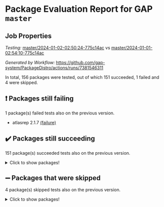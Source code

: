 # Package Evaluation Report for GAP `master`

## Job Properties

*Testing:* [master/2024-01-02-02:50:24-775c14ac](https://github.com/gap-system/PackageDistro/blob/data/reports/master/2024-01-02-02:50:24-775c14ac) vs [master/2024-01-01-02:54:10-775c14ac](https://github.com/gap-system/PackageDistro/blob/data/reports/master/2024-01-01-02:54:10-775c14ac)

*Generated by Workflow:* https://github.com/gap-system/PackageDistro/actions/runs/7381546311

In total, 156 packages were tested, out of which 151 succeeded, 1 failed and 4 were skipped.

## :exclamation: Packages still failing

1 package(s) failed tests also on the previous version.
- atlasrep 2.1.7 [(failure)](https://github.com/gap-system/PackageDistro/actions/runs/7381546311/job/20080415386)

## :heavy_check_mark: Packages still succeeding

151 package(s) succeeded tests also on the previous version.
<details><summary>Click to show packages!</summary>

- 4ti2interface 2023.02-04 [(success)](https://github.com/gap-system/PackageDistro/actions/runs/7381546311/job/20080414950)
- ace 5.6.2 [(success)](https://github.com/gap-system/PackageDistro/actions/runs/7381546311/job/20080415014)
- aclib 1.3.2 [(success)](https://github.com/gap-system/PackageDistro/actions/runs/7381546311/job/20080415099)
- agt 0.3.1 [(success)](https://github.com/gap-system/PackageDistro/actions/runs/7381546311/job/20080415160)
- alnuth 3.2.1 [(success)](https://github.com/gap-system/PackageDistro/actions/runs/7381546311/job/20080415230)
- anupq 3.3.0 [(success)](https://github.com/gap-system/PackageDistro/actions/runs/7381546311/job/20080415295)
- autodoc 2023.06.19 [(success)](https://github.com/gap-system/PackageDistro/actions/runs/7381546311/job/20080415452)
- automata 1.15 [(success)](https://github.com/gap-system/PackageDistro/actions/runs/7381546311/job/20080415525)
- automgrp 1.3.2 [(success)](https://github.com/gap-system/PackageDistro/actions/runs/7381546311/job/20080415600)
- autpgrp 1.11 [(success)](https://github.com/gap-system/PackageDistro/actions/runs/7381546311/job/20080415760)
- cap 2023.12-11 [(success)](https://github.com/gap-system/PackageDistro/actions/runs/7381546311/job/20080416051)
- caratinterface 2.3.6 [(success)](https://github.com/gap-system/PackageDistro/actions/runs/7381546311/job/20080416145)
- cddinterface 2022.11.01 [(success)](https://github.com/gap-system/PackageDistro/actions/runs/7381546311/job/20080416228)
- circle 1.6.6 [(success)](https://github.com/gap-system/PackageDistro/actions/runs/7381546311/job/20080416325)
- classicpres 1.22 [(success)](https://github.com/gap-system/PackageDistro/actions/runs/7381546311/job/20080416424)
- cohomolo 1.6.11 [(success)](https://github.com/gap-system/PackageDistro/actions/runs/7381546311/job/20080416522)
- congruence 1.2.5 [(success)](https://github.com/gap-system/PackageDistro/actions/runs/7381546311/job/20080416613)
- corelg 1.56 [(success)](https://github.com/gap-system/PackageDistro/actions/runs/7381546311/job/20080416701)
- crime 1.6 [(success)](https://github.com/gap-system/PackageDistro/actions/runs/7381546311/job/20080416805)
- crisp 1.4.6 [(success)](https://github.com/gap-system/PackageDistro/actions/runs/7381546311/job/20080416932)
- crypting 0.10.4 [(success)](https://github.com/gap-system/PackageDistro/actions/runs/7381546311/job/20080417045)
- cryst 4.1.27 [(success)](https://github.com/gap-system/PackageDistro/actions/runs/7381546311/job/20080417152)
- crystcat 1.1.10 [(success)](https://github.com/gap-system/PackageDistro/actions/runs/7381546311/job/20080417258)
- ctbllib 1.3.6 [(success)](https://github.com/gap-system/PackageDistro/actions/runs/7381546311/job/20080417375)
- cubefree 1.19 [(success)](https://github.com/gap-system/PackageDistro/actions/runs/7381546311/job/20080417485)
- curlinterface 2.3.2 [(success)](https://github.com/gap-system/PackageDistro/actions/runs/7381546311/job/20080417576)
- cvec 2.8.1 [(success)](https://github.com/gap-system/PackageDistro/actions/runs/7381546311/job/20080417670)
- datastructures 0.3.0 [(success)](https://github.com/gap-system/PackageDistro/actions/runs/7381546311/job/20080417783)
- deepthought 1.0.6 [(success)](https://github.com/gap-system/PackageDistro/actions/runs/7381546311/job/20080417877)
- design 1.8 [(success)](https://github.com/gap-system/PackageDistro/actions/runs/7381546311/job/20080417981)
- difsets 2.3.1 [(success)](https://github.com/gap-system/PackageDistro/actions/runs/7381546311/job/20080418389)
- digraphs 1.6.3 [(success)](https://github.com/gap-system/PackageDistro/actions/runs/7381546311/job/20080418515)
- edim 1.3.7 [(success)](https://github.com/gap-system/PackageDistro/actions/runs/7381546311/job/20080418648)
- example 4.3.4 [(success)](https://github.com/gap-system/PackageDistro/actions/runs/7381546311/job/20080418779)
- examplesforhomalg 2023.10-01 [(success)](https://github.com/gap-system/PackageDistro/actions/runs/7381546311/job/20080418928)
- factint 1.6.3 [(success)](https://github.com/gap-system/PackageDistro/actions/runs/7381546311/job/20080419077)
- ferret 1.0.9 [(success)](https://github.com/gap-system/PackageDistro/actions/runs/7381546311/job/20080419225)
- fga 1.5.0 [(success)](https://github.com/gap-system/PackageDistro/actions/runs/7381546311/job/20080419441)
- fining 1.5.6 [(success)](https://github.com/gap-system/PackageDistro/actions/runs/7381546311/job/20080419574)
- float 1.0.3 [(success)](https://github.com/gap-system/PackageDistro/actions/runs/7381546311/job/20080419698)
- format 1.4.3 [(success)](https://github.com/gap-system/PackageDistro/actions/runs/7381546311/job/20080419815)
- forms 1.2.9 [(success)](https://github.com/gap-system/PackageDistro/actions/runs/7381546311/job/20080419935)
- fplsa 1.2.6 [(success)](https://github.com/gap-system/PackageDistro/actions/runs/7381546311/job/20080420049)
- fr 2.4.12 [(success)](https://github.com/gap-system/PackageDistro/actions/runs/7381546311/job/20080420153)
- francy 2.0.3 [(success)](https://github.com/gap-system/PackageDistro/actions/runs/7381546311/job/20080420267)
- fwtree 1.3 [(success)](https://github.com/gap-system/PackageDistro/actions/runs/7381546311/job/20080420368)
- gapdoc 1.6.6 [(success)](https://github.com/gap-system/PackageDistro/actions/runs/7381546311/job/20080420499)
- gauss 2023.02-04 [(success)](https://github.com/gap-system/PackageDistro/actions/runs/7381546311/job/20080420634)
- gaussforhomalg 2023.11-01 [(success)](https://github.com/gap-system/PackageDistro/actions/runs/7381546311/job/20080420769)
- gbnp 1.0.5 [(success)](https://github.com/gap-system/PackageDistro/actions/runs/7381546311/job/20080420876)
- generalizedmorphismsforcap 2023.08-02 [(success)](https://github.com/gap-system/PackageDistro/actions/runs/7381546311/job/20080420996)
- genss 1.6.8 [(success)](https://github.com/gap-system/PackageDistro/actions/runs/7381546311/job/20080421128)
- gradedmodules 2023.09-01 [(success)](https://github.com/gap-system/PackageDistro/actions/runs/7381546311/job/20080421265)
- gradedringforhomalg 2023.08-01 [(success)](https://github.com/gap-system/PackageDistro/actions/runs/7381546311/job/20080421477)
- grape 4.9.0 [(success)](https://github.com/gap-system/PackageDistro/actions/runs/7381546311/job/20080421602)
- groupoids 1.73 [(success)](https://github.com/gap-system/PackageDistro/actions/runs/7381546311/job/20080421713)
- grpconst 2.6.4 [(success)](https://github.com/gap-system/PackageDistro/actions/runs/7381546311/job/20080421835)
- guarana 0.96.3 [(success)](https://github.com/gap-system/PackageDistro/actions/runs/7381546311/job/20080421956)
- guava 3.18 [(success)](https://github.com/gap-system/PackageDistro/actions/runs/7381546311/job/20080422087)
- hap 1.60 [(success)](https://github.com/gap-system/PackageDistro/actions/runs/7381546311/job/20080422187)
- hapcryst 0.1.15 [(success)](https://github.com/gap-system/PackageDistro/actions/runs/7381546311/job/20080422297)
- hecke 1.5.3 [(success)](https://github.com/gap-system/PackageDistro/actions/runs/7381546311/job/20080422415)
- help 3.5 [(success)](https://github.com/gap-system/PackageDistro/actions/runs/7381546311/job/20080422543)
- homalg 2023.10-01 [(success)](https://github.com/gap-system/PackageDistro/actions/runs/7381546311/job/20080422674)
- homalgtocas 2023.11-01 [(success)](https://github.com/gap-system/PackageDistro/actions/runs/7381546311/job/20080422813)
- idrel 2.45 [(success)](https://github.com/gap-system/PackageDistro/actions/runs/7381546311/job/20080422912)
- images 1.3.1 [(success)](https://github.com/gap-system/PackageDistro/actions/runs/7381546311/job/20080423040)
- intpic 0.3.0 [(success)](https://github.com/gap-system/PackageDistro/actions/runs/7381546311/job/20080423163)
- io 4.8.2 [(success)](https://github.com/gap-system/PackageDistro/actions/runs/7381546311/job/20080423282)
- io_forhomalg 2023.02-04 [(success)](https://github.com/gap-system/PackageDistro/actions/runs/7381546311/job/20080423408)
- irredsol 1.4.4 [(success)](https://github.com/gap-system/PackageDistro/actions/runs/7381546311/job/20080423546)
- json 2.1.1 [(success)](https://github.com/gap-system/PackageDistro/actions/runs/7381546311/job/20080423661)
- jupyterkernel 1.5.0 [(success)](https://github.com/gap-system/PackageDistro/actions/runs/7381546311/job/20080423793)
- jupyterviz 1.5.6 [(success)](https://github.com/gap-system/PackageDistro/actions/runs/7381546311/job/20080423946)
- kan 1.36 [(success)](https://github.com/gap-system/PackageDistro/actions/runs/7381546311/job/20080424078)
- kbmag 1.5.11 [(success)](https://github.com/gap-system/PackageDistro/actions/runs/7381546311/job/20080424192)
- laguna 3.9.6 [(success)](https://github.com/gap-system/PackageDistro/actions/runs/7381546311/job/20080424325)
- liealgdb 2.2.1 [(success)](https://github.com/gap-system/PackageDistro/actions/runs/7381546311/job/20080424448)
- liepring 2.8 [(success)](https://github.com/gap-system/PackageDistro/actions/runs/7381546311/job/20080424576)
- liering 2.4.2 [(success)](https://github.com/gap-system/PackageDistro/actions/runs/7381546311/job/20080424683)
- linearalgebraforcap 2023.12-05 [(success)](https://github.com/gap-system/PackageDistro/actions/runs/7381546311/job/20080424784)
- localizeringforhomalg 2023.10-01 [(success)](https://github.com/gap-system/PackageDistro/actions/runs/7381546311/job/20080424904)
- loops 3.4.3 [(success)](https://github.com/gap-system/PackageDistro/actions/runs/7381546311/job/20080425004)
- lpres 1.0.3 [(success)](https://github.com/gap-system/PackageDistro/actions/runs/7381546311/job/20080425113)
- majoranaalgebras 1.5.1 [(success)](https://github.com/gap-system/PackageDistro/actions/runs/7381546311/job/20080425196)
- mapclass 1.4.6 [(success)](https://github.com/gap-system/PackageDistro/actions/runs/7381546311/job/20080425316)
- matgrp 0.70 [(success)](https://github.com/gap-system/PackageDistro/actions/runs/7381546311/job/20080425399)
- matricesforhomalg 2023.11-02 [(success)](https://github.com/gap-system/PackageDistro/actions/runs/7381546311/job/20080425509)
- modisom 2.5.4 [(success)](https://github.com/gap-system/PackageDistro/actions/runs/7381546311/job/20080425641)
- modulepresentationsforcap 2023.10-01 [(success)](https://github.com/gap-system/PackageDistro/actions/runs/7381546311/job/20080425757)
- modules 2023.10-01 [(success)](https://github.com/gap-system/PackageDistro/actions/runs/7381546311/job/20080425864)
- monoidalcategories 2023.12-01 [(success)](https://github.com/gap-system/PackageDistro/actions/runs/7381546311/job/20080425967)
- nconvex 2022.09-01 [(success)](https://github.com/gap-system/PackageDistro/actions/runs/7381546311/job/20080426071)
- nilmat 1.4.2 [(success)](https://github.com/gap-system/PackageDistro/actions/runs/7381546311/job/20080426191)
- nock 1.5 [(success)](https://github.com/gap-system/PackageDistro/actions/runs/7381546311/job/20080426282)
- normalizinterface 1.3.6 [(success)](https://github.com/gap-system/PackageDistro/actions/runs/7381546311/job/20080426372)
- nq 2.5.10 [(success)](https://github.com/gap-system/PackageDistro/actions/runs/7381546311/job/20080426466)
- numericalsgps 1.3.1 [(success)](https://github.com/gap-system/PackageDistro/actions/runs/7381546311/job/20080426569)
- openmath 11.5.3 [(success)](https://github.com/gap-system/PackageDistro/actions/runs/7381546311/job/20080426669)
- orb 4.9.0 [(success)](https://github.com/gap-system/PackageDistro/actions/runs/7381546311/job/20080426777)
- packagemanager 1.4.2 [(success)](https://github.com/gap-system/PackageDistro/actions/runs/7381546311/job/20080426889)
- patternclass 2.4.3 [(success)](https://github.com/gap-system/PackageDistro/actions/runs/7381546311/job/20080426987)
- permut 2.0.4 [(success)](https://github.com/gap-system/PackageDistro/actions/runs/7381546311/job/20080427085)
- polenta 1.3.10 [(success)](https://github.com/gap-system/PackageDistro/actions/runs/7381546311/job/20080427201)
- polymaking 0.8.7 [(success)](https://github.com/gap-system/PackageDistro/actions/runs/7381546311/job/20080427314)
- primgrp 3.4.4 [(success)](https://github.com/gap-system/PackageDistro/actions/runs/7381546311/job/20080427421)
- profiling 2.5.4 [(success)](https://github.com/gap-system/PackageDistro/actions/runs/7381546311/job/20080427536)
- qpa 1.34 [(success)](https://github.com/gap-system/PackageDistro/actions/runs/7381546311/job/20080427646)
- quagroup 1.8.3 [(success)](https://github.com/gap-system/PackageDistro/actions/runs/7381546311/job/20080427763)
- radiroot 2.9 [(success)](https://github.com/gap-system/PackageDistro/actions/runs/7381546311/job/20080427897)
- rcwa 4.7.1 [(success)](https://github.com/gap-system/PackageDistro/actions/runs/7381546311/job/20080427998)
- rds 1.8 [(success)](https://github.com/gap-system/PackageDistro/actions/runs/7381546311/job/20080428115)
- recog 1.4.2 [(success)](https://github.com/gap-system/PackageDistro/actions/runs/7381546311/job/20080428216)
- repndecomp 1.3.0 [(success)](https://github.com/gap-system/PackageDistro/actions/runs/7381546311/job/20080428327)
- repsn 3.1.1 [(success)](https://github.com/gap-system/PackageDistro/actions/runs/7381546311/job/20080428427)
- resclasses 4.7.3 [(success)](https://github.com/gap-system/PackageDistro/actions/runs/7381546311/job/20080428519)
- ringsforhomalg 2023.11-02 [(success)](https://github.com/gap-system/PackageDistro/actions/runs/7381546311/job/20080428625)
- sco 2023.08-01 [(success)](https://github.com/gap-system/PackageDistro/actions/runs/7381546311/job/20080428718)
- scscp 2.4.1 [(success)](https://github.com/gap-system/PackageDistro/actions/runs/7381546311/job/20080428812)
- semigroups 5.3.2 [(success)](https://github.com/gap-system/PackageDistro/actions/runs/7381546311/job/20080428902)
- sglppow 2.3 [(success)](https://github.com/gap-system/PackageDistro/actions/runs/7381546311/job/20080429002)
- sgpviz 0.999.5 [(success)](https://github.com/gap-system/PackageDistro/actions/runs/7381546311/job/20080429092)
- simpcomp 2.1.14 [(success)](https://github.com/gap-system/PackageDistro/actions/runs/7381546311/job/20080429192)
- singular 2023.02.09 [(success)](https://github.com/gap-system/PackageDistro/actions/runs/7381546311/job/20080429293)
- sl2reps 1.1 [(success)](https://github.com/gap-system/PackageDistro/actions/runs/7381546311/job/20080429404)
- sla 1.5.3 [(success)](https://github.com/gap-system/PackageDistro/actions/runs/7381546311/job/20080429496)
- smallgrp 1.5.3 [(success)](https://github.com/gap-system/PackageDistro/actions/runs/7381546311/job/20080429593)
- smallsemi 0.6.13 [(success)](https://github.com/gap-system/PackageDistro/actions/runs/7381546311/job/20080429700)
- sonata 2.9.6 [(success)](https://github.com/gap-system/PackageDistro/actions/runs/7381546311/job/20080429793)
- sophus 1.27 [(success)](https://github.com/gap-system/PackageDistro/actions/runs/7381546311/job/20080429890)
- sotgrps 1.2 [(success)](https://github.com/gap-system/PackageDistro/actions/runs/7381546311/job/20080429991)
- spinsym 1.5.2 [(success)](https://github.com/gap-system/PackageDistro/actions/runs/7381546311/job/20080430097)
- standardff 1.0 [(success)](https://github.com/gap-system/PackageDistro/actions/runs/7381546311/job/20080430235)
- symbcompcc 1.3.2 [(success)](https://github.com/gap-system/PackageDistro/actions/runs/7381546311/job/20080430362)
- thelma 1.3 [(success)](https://github.com/gap-system/PackageDistro/actions/runs/7381546311/job/20080430483)
- tomlib 1.2.9 [(success)](https://github.com/gap-system/PackageDistro/actions/runs/7381546311/job/20080430590)
- toolsforhomalg 2023.11-01 [(success)](https://github.com/gap-system/PackageDistro/actions/runs/7381546311/job/20080430704)
- toric 1.9.5 [(success)](https://github.com/gap-system/PackageDistro/actions/runs/7381546311/job/20080430826)
- toricvarieties 2022.07.13 [(success)](https://github.com/gap-system/PackageDistro/actions/runs/7381546311/job/20080430925)
- transgrp 3.6.5 [(success)](https://github.com/gap-system/PackageDistro/actions/runs/7381546311/job/20080431073)
- ugaly 4.1.3 [(success)](https://github.com/gap-system/PackageDistro/actions/runs/7381546311/job/20080431164)
- unipot 1.5 [(success)](https://github.com/gap-system/PackageDistro/actions/runs/7381546311/job/20080431256)
- unitlib 4.2.0 [(success)](https://github.com/gap-system/PackageDistro/actions/runs/7381546311/job/20080431341)
- utils 0.84 [(success)](https://github.com/gap-system/PackageDistro/actions/runs/7381546311/job/20080431435)
- uuid 0.7 [(success)](https://github.com/gap-system/PackageDistro/actions/runs/7381546311/job/20080431530)
- walrus 0.9991 [(success)](https://github.com/gap-system/PackageDistro/actions/runs/7381546311/job/20080431606)
- wedderga 4.10.4 [(success)](https://github.com/gap-system/PackageDistro/actions/runs/7381546311/job/20080431708)
- xmod 2.91 [(success)](https://github.com/gap-system/PackageDistro/actions/runs/7381546311/job/20080431789)
- xmodalg 1.23 [(success)](https://github.com/gap-system/PackageDistro/actions/runs/7381546311/job/20080431878)
- yangbaxter 0.10.3 [(success)](https://github.com/gap-system/PackageDistro/actions/runs/7381546311/job/20080431975)
- zeromqinterface 0.14 [(success)](https://github.com/gap-system/PackageDistro/actions/runs/7381546311/job/20080432064)
</details>

## :heavy_minus_sign: Packages that were skipped

4 package(s) skipped tests also on the previous version.
<details><summary>Click to show packages!</summary>

- browse 1.8.21 [(skipped)](https://github.com/gap-system/PackageDistro/actions/runs/7381546311/job/20080180355)
- itc 1.5.1 [(skipped)](https://github.com/gap-system/PackageDistro/actions/runs/7381546311/job/20080180355)
- polycyclic 2.16 [(skipped)](https://github.com/gap-system/PackageDistro/actions/runs/7381546311/job/20080180355)
- xgap 4.31 [(skipped)](https://github.com/gap-system/PackageDistro/actions/runs/7381546311/job/20080180355)
</details>

